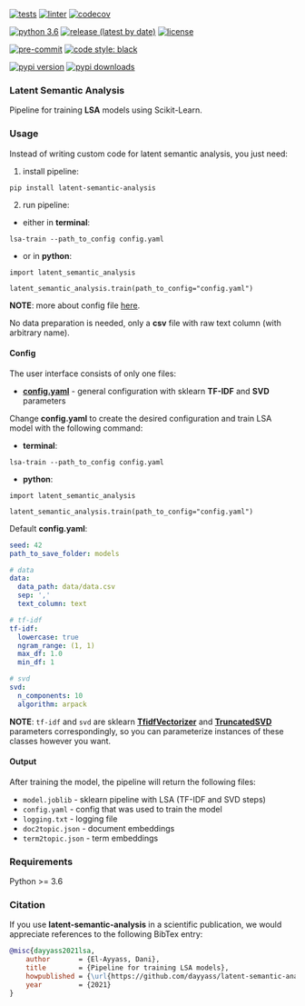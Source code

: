 [![tests](https://github.com/dayyass/latent-semantic-analysis/actions/workflows/tests.yml/badge.svg)](https://github.com/dayyass/latent-semantic-analysis/actions/workflows/tests.yml)
[![linter](https://github.com/dayyass/latent-semantic-analysis/actions/workflows/linter.yml/badge.svg)](https://github.com/dayyass/latent-semantic-analysis/actions/workflows/linter.yml)
[![codecov](https://codecov.io/gh/dayyass/latent-semantic-analysis/branch/main/graph/badge.svg?token=Y39Q5786DL)](https://codecov.io/gh/dayyass/latent-semantic-analysis)

[![python 3.6](https://img.shields.io/badge/python-3.6-blue.svg)](https://github.com/dayyass/latent-semantic-analysis#requirements)
[![release (latest by date)](https://img.shields.io/github/v/release/dayyass/latent-semantic-analysis)](https://github.com/dayyass/latent-semantic-analysis/releases/latest)
[![license](https://img.shields.io/github/license/dayyass/latent-semantic-analysis?color=blue)](https://github.com/dayyass/latent-semantic-analysis/blob/main/LICENSE)

[![pre-commit](https://img.shields.io/badge/pre--commit-enabled-black)](https://github.com/dayyass/latent-semantic-analysis/blob/main/.pre-commit-config.yaml)
[![code style: black](https://img.shields.io/badge/code%20style-black-000000.svg)](https://github.com/psf/black)

[![pypi version](https://img.shields.io/pypi/v/latent-semantic-analysis)](https://pypi.org/project/latent-semantic-analysis)
[![pypi downloads](https://img.shields.io/pypi/dm/latent-semantic-analysis)](https://pypi.org/project/latent-semantic-analysis)

### Latent Semantic Analysis
Pipeline for training **LSA** models using Scikit-Learn.

### Usage
Instead of writing custom code for latent semantic analysis, you just need:
1. install pipeline:
```shell script
pip install latent-semantic-analysis
```
2. run pipeline:
- either in **terminal**:
```shell script
lsa-train --path_to_config config.yaml
```
- or in **python**:
```python3
import latent_semantic_analysis

latent_semantic_analysis.train(path_to_config="config.yaml")
```

**NOTE**: more about config file [here](https://github.com/dayyass/latent-semantic-analysis/tree/main#config).

No data preparation is needed, only a **csv** file with raw text column (with arbitrary name).

#### Config
The user interface consists of only one files:
- [**config.yaml**](https://github.com/dayyass/latent-semantic-analysis/blob/main/config.yaml) - general configuration with sklearn **TF-IDF** and **SVD** parameters

Change **config.yaml** to create the desired configuration and train LSA model with the following command:
- **terminal**:
```shell script
lsa-train --path_to_config config.yaml
```
- **python**:
```python3
import latent_semantic_analysis

latent_semantic_analysis.train(path_to_config="config.yaml")
```

Default **config.yaml**:
```yaml
seed: 42
path_to_save_folder: models

# data
data:
  data_path: data/data.csv
  sep: ','
  text_column: text

# tf-idf
tf-idf:
  lowercase: true
  ngram_range: (1, 1)
  max_df: 1.0
  min_df: 1

# svd
svd:
  n_components: 10
  algorithm: arpack
```

**NOTE**: `tf-idf` and `svd` are sklearn [**TfidfVectorizer**](https://scikit-learn.org/stable/modules/generated/sklearn.feature_extraction.text.TfidfVectorizer.html?highlight=tfidf#sklearn.feature_extraction.text.TfidfVectorizer) and [**TruncatedSVD**](https://scikit-learn.org/stable/modules/generated/sklearn.decomposition.TruncatedSVD.html) parameters correspondingly, so you can parameterize instances of these classes however you want.

#### Output
After training the model, the pipeline will return the following files:
- `model.joblib` - sklearn pipeline with LSA (TF-IDF and SVD steps)
- `config.yaml` - config that was used to train the model
- `logging.txt` - logging file
- `doc2topic.json` - document embeddings
- `term2topic.json` - term embeddings

### Requirements
Python >= 3.6

### Citation
If you use **latent-semantic-analysis** in a scientific publication, we would appreciate references to the following BibTex entry:
```bibtex
@misc{dayyass2021lsa,
    author       = {El-Ayyass, Dani},
    title        = {Pipeline for training LSA models},
    howpublished = {\url{https://github.com/dayyass/latent-semantic-analysis}},
    year         = {2021}
}
```
